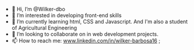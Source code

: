 - 👋 Hi, I’m @Wilker-dbo
- 👀 I’m interested in developing front-end skills
- 🌱 I’m currently learning html, CSS and Javascript. And I'm also a student of Agricultural Engineering
- 💞️ I’m looking to collaborate on in web development projects.
- 📫 How to reach me: www.linkedin.com/in/wilker-barbosa16 ; 

<!---
Wilker-dbo/Wilker-dbo is a ✨ special ✨ repository because its `README.md` (this file) appears on your GitHub profile.
You can click the Preview link to take a look at your changes.
--->
